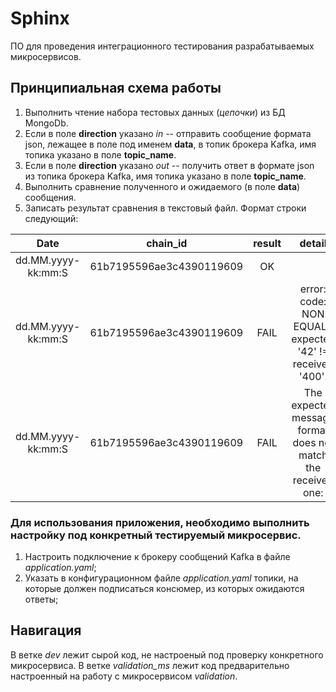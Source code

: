 # Sphinx

ПО для проведения интеграционного тестирования разрабатываемых микросервисов.

## Принципиальная схема работы

1. Выполнить чтение набора тестовых данных (*цепочки*) из БД MongoDb.
2. Если в поле **direction** указано *in* -- отправить сообщение формата json, лежащее в поле под именем **data**, в
   топик брокера Kafka, имя топика указано в поле **topic_name**.
3. Если в поле **direction** указано *out* -- получить ответ в формате json из топика брокера Kafka, имя топика указано
   в поле **topic_name**.
4. Выполнить сравнение полученного и ожидаемого (в поле **data**) сообщения.
5. Записать результат сравнения в текстовый файл. Формат строки следующий:

|        Date       |          chain_id         |  result | detail |
|:-----------------:|:-------------------------:|:-------:|:------:|
| dd.MM.yyyy-kk:mm:S|  61b7195596ae3c4390119609 |    OK   |        |
| dd.MM.yyyy-kk:mm:S|  61b7195596ae3c4390119609 |   FAIL  | error: code: NON EQUALS expected '42' != received '400'. |
| dd.MM.yyyy-kk:mm:S|  61b7195596ae3c4390119609 |   FAIL  | The expected message format does not match the received one: |

### Для использования приложения, необходимо выполнить настройку под конкретный тестируемый микросервис.

1. Настроить подключение к брокеру сообщений Kafka в файле *application.yaml*;
2. Указать в конфигурационном файле *application.yaml* топики, на которые должен подписаться консюмер, из которых
   ожидаются ответы;

## Навигация
В ветке *dev* лежит сырой код, не настроеный под проверку конкретного микросервиса.
В ветке *validation_ms* лежит код предварительно настроенный на работу с микросервисом *validation*.
